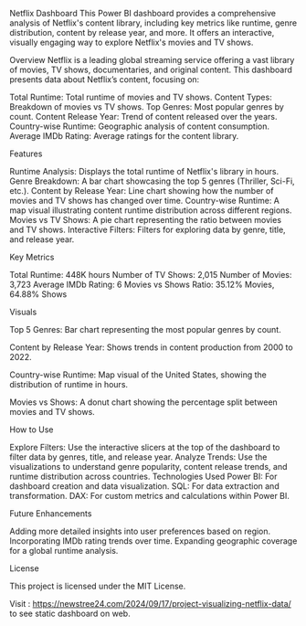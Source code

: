 Netflix Dashboard
This Power BI dashboard provides a comprehensive analysis of Netflix's content library, including key metrics like runtime, genre distribution, content by release year, and more. It offers an interactive, visually engaging way to explore Netflix's movies and TV shows.

Overview
Netflix is a leading global streaming service offering a vast library of movies, TV shows, documentaries, and original content. This dashboard presents data about Netflix’s content, focusing on:

Total Runtime: Total runtime of movies and TV shows.
Content Types: Breakdown of movies vs TV shows.
Top Genres: Most popular genres by count.
Content Release Year: Trend of content released over the years.
Country-wise Runtime: Geographic analysis of content consumption.
Average IMDb Rating: Average ratings for the content library.

Features

Runtime Analysis: Displays the total runtime of Netflix's library in hours.
Genre Breakdown: A bar chart showcasing the top 5 genres (Thriller, Sci-Fi, etc.).
Content by Release Year: Line chart showing how the number of movies and TV shows has changed over time.
Country-wise Runtime: A map visual illustrating content runtime distribution across different regions.
Movies vs TV Shows: A pie chart representing the ratio between movies and TV shows.
Interactive Filters: Filters for exploring data by genre, title, and release year.

Key Metrics

Total Runtime: 448K hours
Number of TV Shows: 2,015
Number of Movies: 3,723
Average IMDb Rating: 6
Movies vs Shows Ratio: 35.12% Movies, 64.88% Shows

Visuals

Top 5 Genres: Bar chart representing the most popular genres by count.

Content by Release Year: Shows trends in content production from 2000 to 2022.

Country-wise Runtime: Map visual of the United States, showing the distribution of runtime in hours.

Movies vs Shows: A donut chart showing the percentage split between movies and TV shows.

How to Use

Explore Filters: Use the interactive slicers at the top of the dashboard to filter data by genres, title, and release year.
Analyze Trends: Use the visualizations to understand genre popularity, content release trends, and runtime distribution across countries.
Technologies Used
Power BI: For dashboard creation and data visualization.
SQL: For data extraction and transformation.
DAX: For custom metrics and calculations within Power BI.

Future Enhancements

Adding more detailed insights into user preferences based on region.
Incorporating IMDb rating trends over time.
Expanding geographic coverage for a global runtime analysis.

License

This project is licensed under the MIT License.

Visit : https://newstree24.com/2024/09/17/project-visualizing-netflix-data/ to see static dashboard on web.
